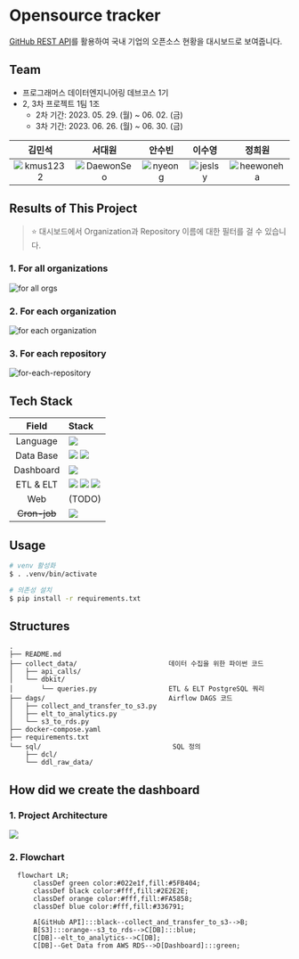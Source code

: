 # Opensource tracker

[GitHub REST API](https://docs.github.com/ko/rest?apiVersion=v3)를 활용하여 국내 기업의 오픈소스 현황을 대시보드로 보여줍니다.

## Team

- 프로그래머스 데이터엔지니어링 데브코스 1기
- 2, 3차 프로젝트 1팀 1조
  - 2차 기간: 2023. 05. 29. (월) ~ 06. 02. (금)
  - 3차 기간: 2023. 06. 26. (월) ~ 06. 30. (금)

| **김민석** | **서대원** | **안수빈** | **이수영** | **정희원** |
|:---:|:---:|:---:|:---:|:---:|
| ![kmus1232](https://github.com/kmus1232.png) | ![DaewonSeo](https://github.com/DaewonSeo.png) | ![nyeong](https://github.com/nyeong.png) | ![jeslsy](https://github.com/jeslsy.png) | ![heewoneha](https://github.com/heewoneha.png) |


## Results of This Project

> ⭐ 대시보드에서 Organization과 Repository 이름에 대한 필터를 걸 수 있습니다.

### 1. For all organizations

![for all orgs](https://github.com/opensource-tracker/opensource-tracker/assets/74031620/ed9fcc85-6d20-4a5a-b5b4-70a43a10dc0e)

### 2. For each organization
![for each organization](https://github.com/opensource-tracker/opensource-tracker/assets/74031620/76d08f0f-ea1b-443d-aa05-5717bce57aa8)

### 3. For each repository
![for-each-repository](https://github.com/opensource-tracker/opensource-tracker/assets/74031620/a04eecaa-6a8a-45e1-819f-b04cc6888656)


## Tech Stack

| Field | Stack |
|:---:|:---|
| Language | <img src="https://img.shields.io/badge/Python-3776AB?style=for-the-badge&logo=Python&logoColor=white"/> |
| Data Base | <img src="https://img.shields.io/badge/Amazon RDS-232F3E?style=for-the-badge&logo=amazonaws&logoColor=white"/> <img src="https://img.shields.io/badge/PostgreSQL-336791?style=for-the-badge&logo=postgresql&logoColor=white"/>  |
| Dashboard | <img src="https://img.shields.io/badge/Preset-04B404?style=for-the-badge&logo=preset&logoColor=white"/> |
| ETL & ELT | <img src="https://img.shields.io/badge/Airflow-017CEE?style=for-the-badge&logo=Apache%20Airflow&logoColor=white"/> <img src="https://img.shields.io/badge/Docker-2496ED?style=for-the-badge&logo=docker&logoColor=white"/> <img src="https://img.shields.io/badge/AMAZON S3-FA5858?style=for-the-badge&logo=amazons3&logoColor=white"/>
| Web | (TODO) |
| ~~Cron-job~~ | <img src="https://img.shields.io/badge/github actions-181717?style=for-the-badge&logo=githubactions&logoColor=white"> |


## Usage

```bash
# venv 활성화
$ . .venv/bin/activate

# 의존성 설치
$ pip install -r requirements.txt
```


## Structures

```
.
├── README.md
├── collect_data/                       데이터 수집을 위한 파이썬 코드
│   ├── api_calls/
│   └── dbkit/
│       └── queries.py                  ETL & ELT PostgreSQL 쿼리
├── dags/                               Airflow DAGS 코드
│   ├── collect_and_transfer_to_s3.py
│   ├── elt_to_analytics.py
│   └── s3_to_rds.py
├── docker-compose.yaml
├── requirements.txt
└── sql/                                 SQL 정의
    ├── dcl/
    └── ddl_raw_data/
```


## How did we create the dashboard

### 1. Project Architecture

![](https://github.com/opensource-tracker/opensource-tracker/assets/74031620/124d47d7-c8b4-4043-a718-d972797d9360)

### 2. Flowchart

```mermaid
  flowchart LR;
      classDef green color:#022e1f,fill:#5FB404;
      classDef black color:#fff,fill:#2E2E2E;
      classDef orange color:#fff,fill:#FA5858;
      classDef blue color:#fff,fill:#336791;

      A[GitHub API]:::black--collect_and_transfer_to_s3-->B;
      B[S3]:::orange--s3_to_rds-->C[DB]:::blue;
      C[DB]--elt_to_analytics-->C[DB];
      C[DB]--Get Data from AWS RDS-->D[Dashboard]:::green;
```

